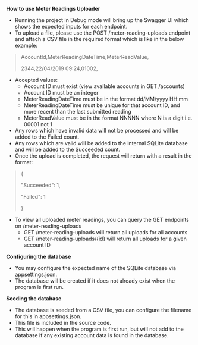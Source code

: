 **How to use Meter Readings Uploader**

- Running the project in Debug mode will bring up the Swagger UI which shows the expected inputs for each endpoint.
- To upload a file, please use the POST /meter-reading-uploads endpoint and attach a CSV file in the required format which is like in the below example:

>AccountId,MeterReadingDateTime,MeterReadValue,
>
>2344,22/04/2019 09:24,01002,

- Accepted values:
  - Account ID must exist (view available accounts in GET /accounts)
  - Account ID must be an integer
  - MeterReadingDateTime must be in the format dd/MM/yyyy HH:mm
  - MeterReadingDateTime must be unique for that account ID, and more recent than the last submitted reading
  - MeterReadValue must be in the format NNNNN where N is a digit i.e. 00001 not 1
- Any rows which have invalid data will not be processed and will be added to the Failed count.
- Any rows which are valid will be added to the internal SQLite database and will be added to the Succeeded count.
- Once the upload is completed, the request will return with a result in the format:
>{
>
>  "Succeeded": 1,
>
>  "Failed": 1
>
>}

- To view all uploaded meter readings, you can query the GET endpoints on /meter-reading-uploads
  - GET /meter-reading-uploads will return all uploads for all accounts
  - GET /meter-reading-uploads/{id} will return all uploads for a given account ID


**Configuring the database**
- You may configure the expected name of the SQLite database via appsettings.json.
- The database will be created if it does not already exist when the program is first run.

**Seeding the database**
- The database is seeded from a CSV file, you can configure the filename for this in appsettings.json.
- This file is included in the source code.
- This will happen when the program is first run, but will not add to the database if any existing account data is found in the database.
